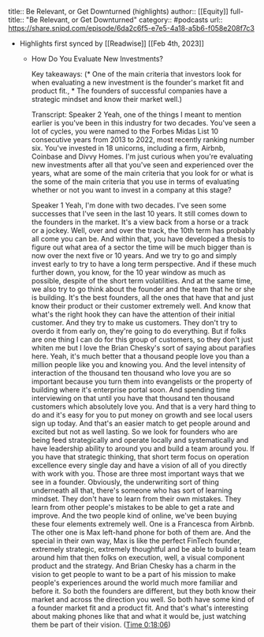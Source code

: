 title:: Be Relevant, or Get Downturned (highlights)
author:: [[Equity]]
full-title:: "Be Relevant, or Get Downturned"
category:: #podcasts
url:: https://share.snipd.com/episode/6da2c6f5-e7e5-4a18-a5b6-f058e208f7c3

- Highlights first synced by [[Readwise]] [[Feb 4th, 2023]]
	- How Do You Evaluate New Investments?
	  
	  Key takeaways:
	  (* One of the main criteria that investors look for when evaluating a new investment is the founder's market fit and product fit., * The founders of successful companies have a strategic mindset and know their market well.)
	  
	  Transcript:
	  Speaker 2
	  Yeah, one of the things I meant to mention earlier is you've been in this industry for two decades. You've seen a lot of cycles, you were named to the Forbes Midas List 10 consecutive years from 2013 to 2022, most recently ranking number six. You've invested in 18 unicorns, including a firm, Airbnb, Coinbase and Divvy Homes. I'm just curious when you're evaluating new investments after all that you've seen and experienced over the years, what are some of the main criteria that you look for or what is the some of the main criteria that you use in terms of evaluating whether or not you want to invest in a company at this stage?
	  
	  Speaker 1
	  Yeah, I'm done with two decades. I've seen some successes that I've seen in the last 10 years. It still comes down to the founders in the market. It's a view back from a horse or a track or a jockey. Well, over and over the track, the 10th term has probably all come you can be. And within that, you have developed a thesis to figure out what area of a sector the time will be much bigger than is now over the next five or 10 years. And we try to go and simply invest early to try to have a long term perspective. And if these much further down, you know, for the 10 year window as much as possible, despite of the short term volatilities. And at the same time, we also try to go think about the founder and the team that he or she is building. It's the best founders, all the ones that have that and just know their product or their customer extremely well. And know that what's the right hook they can have the attention of their initial customer. And they try to make us customers. They don't try to overdo it from early on, they're going to do everything. But if folks are one thing I can do for this group of customers, so they don't just whiten me but I love the Brian Chesky's sort of saying about parafies here. Yeah, it's much better that a thousand people love you than a million people like you and knowing you. And the level intensity of interaction of the thousand ten thousand who love you are so important because you turn them into evangelists or the property of building where it's enterprise portal soon. And spending time interviewing on that until you have that thousand ten thousand customers which absolutely love you. And that is a very hard thing to do and it's easy for you to put money on growth and see local users sign up today. And that's an easier match to get people around and excited but not as well lasting. So we look for founders who are being feed strategically and operate locally and systematically and have leadership ability to around you and build a team around you. If you have that strategic thinking, that short term focus on operation excellence every single day and have a vision of all of you directly with work with you. Those are three most important ways that we see in a founder. Obviously, the underwriting sort of thing underneath all that, there's someone who has sort of learning mindset. They don't have to learn from their own mistakes. They learn from other people's mistakes to be able to get a rate and improve. And the two people kind of online, we've been buying these four elements extremely well. One is a Francesca from Airbnb. The other one is Max left-hand phone for both of them are. And the special in their own way, Max is like the perfect FinTech founder, extremely strategic, extremely thoughtful and be able to build a team around him that then folks on execution, well, a visual component product and the strategy. And Brian Chesky has a charm in the vision to get people to want to be a part of his mission to make people's experiences around the world much more familiar and before it. So both the founders are different, but they both know their market and across the direction you well. So both have some kind of a founder market fit and a product fit. And that's what's interesting about making phones like that and what it would be, just watching them be part of their vision. ([Time 0:18:06](https://share.snipd.com/snip/06b24755-e8b5-4f71-99bc-6d9ede668920))